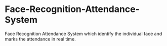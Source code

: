 # Face-Recognition-Attendance-System
Face Recognition Attendance System which identify the individual face and marks the attendance in real time.

